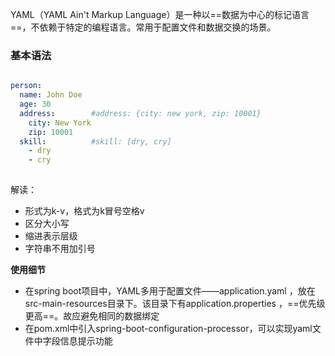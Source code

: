 
YAML（YAML Ain't Markup Language）是一种以==数据为中心的标记语言==，不依赖于特定的编程语言。常用于配置文件和数据交换的场景。

### 基本语法
```yaml

person:
  name: John Doe
  age: 30
  address:        #address: {city: new york, zip: 10001}
    city: New York
    zip: 10001
  skill:          #skill: [dry, cry]
	- dry
	- cry
 
```
解读：
- 形式为k-v，格式为k冒号空格v
- 区分大小写
- 缩进表示层级
- 字符串不用加引号

**使用细节**
- 在spring boot项目中，YAML多用于配置文件——application.yaml ，放在src-main-resources目录下。该目录下有application.properties ，==优先级更高==。故应避免相同的数据绑定
- 在pom.xml中引入spring-boot-configuration-processor，可以实现yaml文件中字段信息提示功能